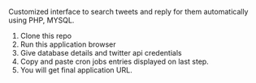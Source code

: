 
Customized interface to search tweets and reply for them automatically using PHP, MYSQL.

1. Clone this repo
2. Run this application browser
3. Give database details and twitter api credentials
4. Copy and paste cron jobs entries displayed on last step.
5. You will get final application URL.
